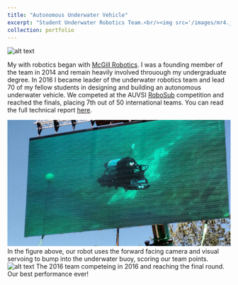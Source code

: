 ```yaml
---
title: "Autonomous Underwater Vehicle"
excerpt: "Student Underwater Robotics Team.<br/><img src='/images/mr4.jpg' width='60%'>"
collection: portfolio
---
```

![alt text](/images/mr1.jpg "RoboSub 2016")

My with robotics began with [McGill Robotics](https://www.mcgillrobotics.com). I was a founding member of the team in 2014 and remain heavily involved throuough my undergraduate degree. In 2016 I became leader of the underwater robotics team and lead 70 of my fellow students in designing and building an autonomous underwater vehicle. We competed at the AUVSI [RoboSub](https://www.robonation.org/competition/robosub) competition and reached the finals, placing 7th out of 50 international teams. You can read the full technical report [here](https://raabuchanan.com/files/RoboSub2016.pdf).


![alt text](/images/mr2.jpg "RoboSub 2016")
In the figure above, our robot uses the forward facing camera and visual servoing to bump into the underwater buoy, scoring our team points. 
![alt text](/images/mr3.jpg "RoboSub 2016")
The 2016 team competeing in 2016 and reaching the final round. Our best performance ever!